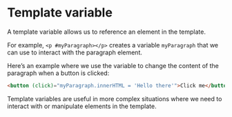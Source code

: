 # Template variable

A template variable allows us to reference an element in the template.

For example, `<p #myParagraph></p>` creates a variable `myParagraph` that we can use to interact with
the paragraph element.

Here’s an example where we use the variable to change the content of the paragraph when a button is clicked:

```html
<button (click)="myParagraph.innerHTML = 'Hello there'">Click me</button>
```

Template variables are useful in more complex situations where we need to interact with or manipulate
elements in the template.
